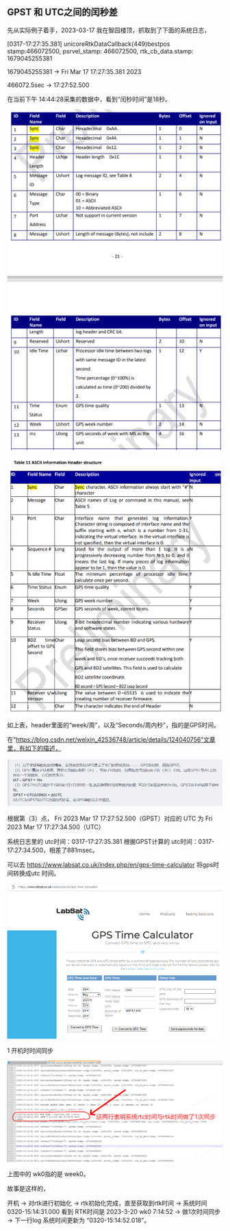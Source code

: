 
## GPST 和 UTC之间的闰秒差

先从实际例子着手，2023-03-17 我在智园楼顶，抓取到了下面的系统日志，

[0317-17:27:35.381] unicoreRtkDataCallback(449)bestpos stamp:466072500, psrvel_stamp: 466072500, rtk_cb_data.stamp: 1679045255381

1679045255381 -> Fri Mar 17 17:27:35.381     2023

466072.5sec -> 17:27:52.500

在当前下午 14:44:28采集的数据中，看到“闰秒时间”是18秒。

![binary header](images/Luba_systime_gnsstime/binary_header.PNG "binary header")

![ascii header](images/Luba_systime_gnsstime/ascii_header.PNG "ascii header")

如上表，header里面的“week/周”，以及“Seconds/周内秒”，指的是GPS时间。

在“https://blog.csdn.net/weixin_42536748/article/details/124040756”文章里，有如下的描述，

![gpst_utc_offset](images/Luba_systime_gnsstime/GPST_UTC_offset.PNG "gpst_utc_offset")

根据第（3）点， Fri 2023 Mar 17 17:27:52.500（GPST）对应的 UTC 为 Fri 2023 Mar 17 17:27:34.500（UTC）

系统日志里的 utc时间：0317-17:27:35.381
根据GPST计算的 utc时间：0317-17:27:34.500，相差了881msec。

可以去 https://www.labsat.co.uk/index.php/en/gps-time-calculator 将gps时间转换成utc 时间。

![gpst_utc_conversion](images/Luba_systime_gnsstime/gps_time_calculator.png "gpst_utc_conversion")


1 开机时时间同步

![Time Sync1](images/Luba_systime_gnsstime/time_sync_when_power_on_1.png "Time Sync1")

上图中的 wk0指的是 week0。

故事是这样的，

开机  ->  对rtk进行初始化  ->  rtk初始化完成，直至获取到rtk时间  ->  系统时间 0320-15:14:31.000 看到 RTK时间是 2023-3-20 wk0 7:14:52  ->  做1次时间同步  ->  下一行log 系统时间更新为 “0320-15:14:52.018”。